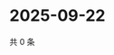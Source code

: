 # 2025-09-22

共 0 条

<!-- BEGIN ZHIHUQUESTIONS -->
<!-- 最后更新时间 Mon Sep 22 2025 20:21:48 GMT+0800 (China Standard Time) -->

<!-- END ZHIHUQUESTIONS -->
